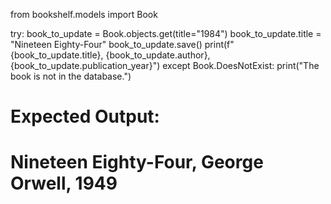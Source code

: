 from bookshelf.models import Book

try:
    book_to_update = Book.objects.get(title="1984")
    book_to_update.title = "Nineteen Eighty-Four"
    book_to_update.save()
    print(f"{book_to_update.title}, {book_to_update.author}, {book_to_update.publication_year}")
except Book.DoesNotExist:
    print("The book is not in the database.")

# Expected Output: 
# Nineteen Eighty-Four, George Orwell, 1949

